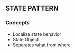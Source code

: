 ## STATE PATTERN

###  Concepts

- Localize state behavior
- State Object
- Separates what from where
